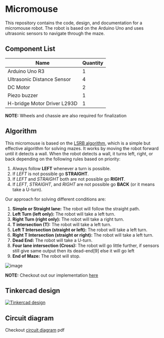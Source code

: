 # Micromouse

This repository contains the code, design, and documentation for a micromouse robot. The robot is based on the Arduino Uno and uses ultrasonic sensors to navigate through the maze.

## Component List

| Name                        | Quantity |
| --------------------------- | -------- |
| Arduino Uno R3              | 1        |
| Ultrasonic Distance Sensor  | 4        |
| DC Motor                    | 2        |
| Piezo buzzer                | 1        |
| H-bridge Motor Driver L293D | 1        |

**NOTE:** Wheels and chassie are also required for finalization

## Algorithm

This micromouse is based on the [LSRB algorithm](<[https://en.wikipedia.org/wiki/LSRB_algorithm](https://www.hackster.io/Varun2905/maze-solving-robot-3-ir-sensors-9ada3b#toc---34-lsrb--34--algorithm-2)>), which is a simple but effective algorithm for solving mazes. It works by moving the robot forward until it detects a wall. When the robot detects a wall, it turns left, right, or back depending on the following rules based on priority:

1. Always follow **LEFT** whenever a turn is possible.
2. If _LEFT_ is not possible go **STRAIGHT**.
3. If _LEFT_ and _STRAIGHT_ both are not possible go **RIGHT**.
4. If _LEFT_, _STRAIGHT_, and _RIGHT_ are not possible go **BACK** (or it means take a U-turn).

Our approach for solving different conditions are:

1. **Simple or Straight lane:** The robot will follow the straight path.
2. **Left Turn (left only):** The robot will take a left turn.
3. **Right Turn (right only):** The robot will take a right turn.
4. **T intersection (T):** The robot will take a left turn.
5. **Left T Intersection (straight or left):** The robot will take a left turn.
6. **Right T Intersection (straight or right):** The robot will take a left turn.
7. **Dead End:** The robot will take a U-turn.
8. **Four lane intersection (Cross):** The robot will go little further, if sensors still give same output then its dead-end[9] else it will go left
9. **End of Maze:** The robot will stop.

![image](https://github.com/Bugaddr/micromouse/assets/75427894/a526c429-3939-4612-92c3-594908534565)

**NOTE:** Checkout out our implementation [here](https://github.com/Bugaddr/micromouse/blob/1eb5d195d648a5aaba15163fa380dea580c3d1dc/main.ino#L58)

## Tinkercad design

[![Tinkercad design](https://github.com/Bugaddr/micromouse/assets/75427894/1b375f9f-6475-4405-87c7-a5234094cdfe)](https://github.com/Bugaddr/micromouse/blob/main/assets/75427894/1b375f9f-6475-4405-87c7-a5234094cdfe)

## Circuit diagram

Checkout [circuit diagram](https://github.com/Bugaddr/micromouse/blob/main/circuit.pdf) pdf
